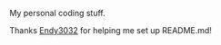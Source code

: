 My personal coding stuff.

Thanks [Endy3032](https://github.com/Endy3032) for helping me set up README.md!

